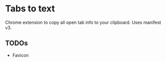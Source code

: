 # Tabs to text

Chrome extension to copy all open tab info to your clipboard. Uses manifest v3.

## TODOs

- Favicon
